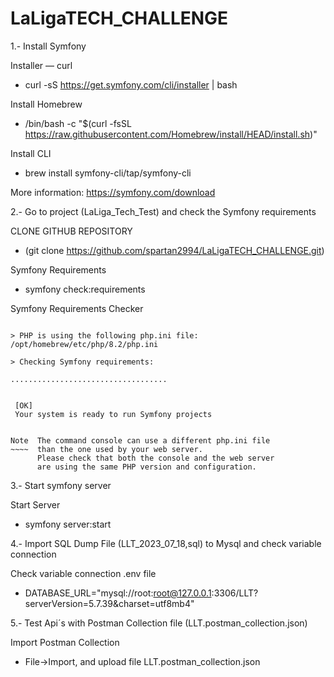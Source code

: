 # LaLigaTECH_CHALLENGE


1.- Install Symfony 

Installer — curl

- curl -sS https://get.symfony.com/cli/installer | bash

Install Homebrew

- /bin/bash -c "$(curl -fsSL https://raw.githubusercontent.com/Homebrew/install/HEAD/install.sh)"

Install CLI

- brew install symfony-cli/tap/symfony-cli

More information: https://symfony.com/download

2.- Go to project (LaLiga_Tech_Test) and check the Symfony requirements 

CLONE GITHUB REPOSITORY
- (git clone https://github.com/spartan2994/LaLigaTECH_CHALLENGE.git)
  

Symfony Requirements
- symfony check:requirements

Symfony Requirements Checker
~~~~~~~~~~~~~~~~~~~~~~~~~~~~

> PHP is using the following php.ini file:
/opt/homebrew/etc/php/8.2/php.ini

> Checking Symfony requirements:

...................................

                                              
 [OK]                                         
 Your system is ready to run Symfony projects 
                                              

Note  The command console can use a different php.ini file
~~~~  than the one used by your web server.
      Please check that both the console and the web server
      are using the same PHP version and configuration.

~~~~~~~~~~~~~~~~~~~~~~~~~~~~

3.- Start symfony server

Start Server 

- symfony server:start

4.- Import SQL Dump File (LLT_2023_07_18,sql) to Mysql and check variable connection 

Check variable connection .env file
-  DATABASE_URL="mysql://root:root@127.0.0.1:3306/LLT?serverVersion=5.7.39&charset=utf8mb4"

5.- Test Api´s with Postman Collection file (LLT.postman_collection.json)

Import Postman Collection
- File->Import, and upload file LLT.postman_collection.json
